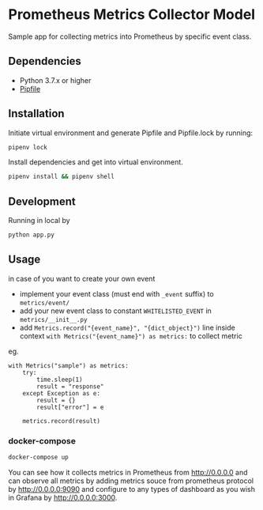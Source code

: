 # Prometheus Metrics Collector Model

Sample app for collecting metrics into Prometheus by specific event class.

## Dependencies

- Python 3.7.x or higher
- [Pipfile](https://github.com/pypa/pipfile)

## Installation

Initiate virtual environment and generate Pipfile and Pipfile.lock by running:

```sh
pipenv lock
```

Install dependencies and get into virtual environment.

```sh
pipenv install && pipenv shell
```

## Development

Running in local by

```sh
python app.py
```

## Usage

in case of you want to create your own event
- implement your event class (must end with `_event` suffix) to `metrics/event/`
- add your new event class to constant `WHITELISTED_EVENT` in `metrics/__init__.py`
- add `Metrics.record("{event_name}", "{dict_object}")` line inside context
  `with Metrics("{event_name}") as metrics:` to collect metric

eg.

```
with Metrics("sample") as metrics:
    try:
        time.sleep(1)
        result = "response"
    except Exception as e:
        result = {}
        result["error"] = e

    metrics.record(result)
```

### docker-compose

```sh
docker-compose up
```

You can see how it collects metrics in Prometheus from http://0.0.0.0 and can
observe all metrics by adding metrics souce from prometheus protocol by
http://0.0.0.0:9090 and configure to any types of dashboard as you wish in
Grafana by http://0.0.0.0:3000.
